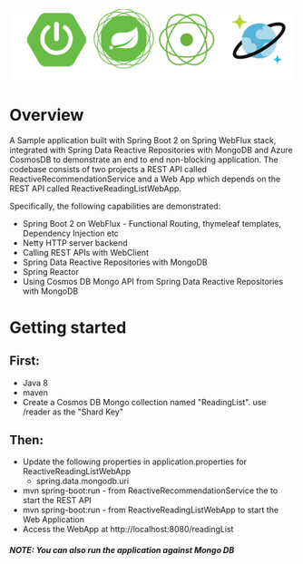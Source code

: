 ![Reactive non-blocking Application with Spring Boot 2 on Spring WebFlux stack, Spring Data Reactive Repositories](logo.png)

# Overview
A Sample application built with Spring Boot 2 on Spring WebFlux stack, integrated with Spring Data Reactive Repositories with MongoDB and Azure CosmosDB to demonstrate an end to end non-blocking application. The codebase consists of two projects a REST API called ReactiveRecommendationService and a Web App which depends on the REST API called ReactiveReadingListWebApp.

Specifically, the following capabilities are demonstrated:
* Spring Boot 2 on WebFlux - Functional Routing, thymeleaf templates, Dependency Injection etc
* Netty HTTP server backend
* Calling REST APIs with WebClient
* Spring Data Reactive Repositories with MongoDB
* Spring Reactor 
* Using Cosmos DB Mongo API from Spring Data Reactive Repositories with MongoDB

# Getting started

## First:
 * Java 8
 * maven
 * Create a Cosmos DB Mongo collection named "ReadingList". use /reader as the "Shard Key"

## Then:
* Update the following properties in application.properties for ReactiveReadingListWebApp 
  - spring.data.mongodb.uri  
* mvn spring-boot:run - from ReactiveRecommendationService the to start the REST API 
* mvn spring-boot:run - from ReactiveReadingListWebApp to start the Web Application
* Access the WebApp at http://localhost:8080/readingList

##### NOTE: You can also run the application against Mongo DB


